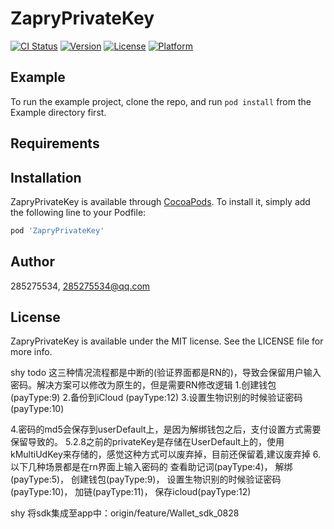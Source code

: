 # ZapryPrivateKey

[![CI Status](https://img.shields.io/travis/285275534/ZapryPrivateKey.svg?style=flat)](https://travis-ci.org/285275534/ZapryPrivateKey)
[![Version](https://img.shields.io/cocoapods/v/ZapryPrivateKey.svg?style=flat)](https://cocoapods.org/pods/ZapryPrivateKey)
[![License](https://img.shields.io/cocoapods/l/ZapryPrivateKey.svg?style=flat)](https://cocoapods.org/pods/ZapryPrivateKey)
[![Platform](https://img.shields.io/cocoapods/p/ZapryPrivateKey.svg?style=flat)](https://cocoapods.org/pods/ZapryPrivateKey)

## Example

To run the example project, clone the repo, and run `pod install` from the Example directory first.

## Requirements

## Installation

ZapryPrivateKey is available through [CocoaPods](https://cocoapods.org). To install
it, simply add the following line to your Podfile:

```ruby
pod 'ZapryPrivateKey'
```

## Author

285275534, 285275534@qq.com

## License

ZapryPrivateKey is available under the MIT license. See the LICENSE file for more info.

shy todo 
这三种情况流程都是中断的(验证界面都是RN的)，导致会保留用户输入密码。解决方案可以修改为原生的，但是需要RN修改逻辑
1.创建钱包 (payType:9)
2.备份到iCloud (payType:12)
3.设置生物识别的时候验证密码 (payType:10)

4.密码的md5会保存到userDefault上，是因为解绑钱包之后，支付设置方式需要保留导致的。
5.2.8之前的privateKey是存储在UserDefault上的，使用kMultiUdKey来存储的，感觉这种方式可以废弃掉，目前还保留着,建议废弃掉
6.以下几种场景都是在rn界面上输入密码的
    查看助记词(payType:4)，
    解绑(payType:5)，
    创建钱包(payType:9)，
    设置生物识别的时候验证密码(payType:10)，
    加链(payType:11)，
    保存icloud(payType:12)
    
shy 将sdk集成至app中：origin/feature/Wallet_sdk_0828
